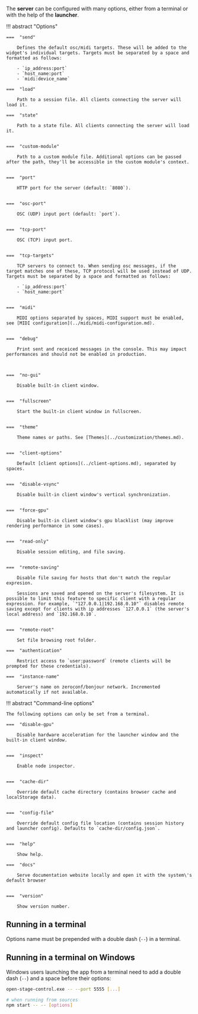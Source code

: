 The **server** can be configured with many options, either from a terminal or with the help of the **launcher**.

!!! abstract "Options"

    ===  "send"

        Defines the default osc/midi targets. These will be added to the widget's individual targets. Targets must be separated by a space and formatted as follows:

        - `ip_address:port`
        - `host_name:port`
        - `midi:device_name`

    ===  "load"

        Path to a session file. All clients connecting the server will load it.

    ===  "state"

        Path to a state file. All clients connecting the server will load it.


    ===  "custom-module"

        Path to a custom module file. Additional options can be passed after the path, they'll be accessible in the custom module's context.


    ===  "port"

        HTTP port for the server (default: `8080`).


    ===  "osc-port"

        OSC (UDP) input port (default: `port`).


    ===  "tcp-port"

        OSC (TCP) input port.


    ===  "tcp-targets"

        TCP servers to connect to. When sending osc messages, if the target matches one of these, TCP protocol will be used instead of UDP.  Targets must be separated by a space and formatted as follows:

        - `ip_address:port`
        - `host_name:port`


    ===  "midi"

        MIDI options separated by spaces, MIDI support must be enabled, see [MIDI configuration](../midi/midi-configuration.md).


    ===  "debug"

        Print sent and receiced messages in the console. This may impact performances and should not be enabled in production.



    ===  "no-gui"

        Disable built-in client window.


    ===  "fullscreen"

        Start the built-in client window in fullscreen.


    ===  "theme"

        Theme names or paths. See [Themes](../customization/themes.md).


    ===  "client-options"

        Default [client options](../client-options.md), separated by spaces.


    ===  "disable-vsync"

        Disable built-in client window's vertical synchronization.


    ===  "force-gpu"

        Disable built-in client window's gpu blacklist (may improve rendering performance in some cases).


    ===  "read-only"

        Disable session editing, and file saving.


    ===  "remote-saving"

        Disable file saving for hosts that don't match the regular expresion.

        Sessions are saved and opened on the server's filesystem. It is possible to limit this feature to specific client with a regular expression. For example, `"127.0.0.1|192.168.0.10"` disables remote saving except for clients with ip addresses `127.0.0.1` (the server's local address) and `192.168.0.10`.


    ===  "remote-root"

        Set file browsing root folder.

    ===  "authentication"

        Restrict access to `user:password` (remote clients will be prompted for these credentials).

    ===  "instance-name"

        Server's name on zeroconf/bonjour network. Incremented automatically if not available.


!!! abstract "Command-line options"

    The following options can only be set from a terminal.

    ===  "disable-gpu"

        Disable hardware acceleration for the launcher window and the built-in client window.


    ===  "inspect"

        Enable node inspector.


    ===  "cache-dir"

        Override default cache directory (contains browser cache and localStorage data).


    ===  "config-file"

        Override default config file location (contains session history and launcher config). Defaults to `cache-dir/config.json`.


    ===  "help"

        Show help.

    ===  "docs"

        Serve documentation website locally and open it with the system\'s default browser


    ===  "version"

        Show version number.


## Running in a terminal

Options name must be prepended with a double dash (`--`) in a terminal.


## Running in a terminal on Windows

Windows users launching the app from a terminal need to add a double dash (`--`) and a space before their options:

```bash
open-stage-control.exe -- --port 5555 [...]

# when running from sources
npm start -- -- [options]
```
